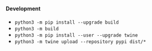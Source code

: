 #### Development

* `python3 -m pip install --upgrade build`
* `python3 -m build`
* `python3 -m pip install --user --upgrade twine`
* `python3 -m twine upload --repository pypi dist/*`
